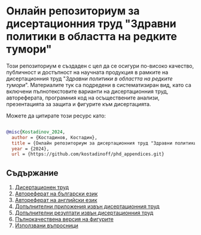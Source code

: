 # Онлайн репозиториум за дисертационния труд "Здравни политики в областта на редките тумори" 

Този репозиториум е създаден с цел да се осигури по-високо качество, публичност и достъпност на научната продукция в рамките на дисертационния труд "*Здравни политики в областта на редките тумори*". Материалите тук са подредени в систематизиран вид, като са включени пълнотекстовите варианти на дисертационния труд, автореферата, програмния код на осъществените анализи, презентацията за защита и фигурите към дисертацията.

Можете да цитирате този ресурс като:

```bibtex

@misc{Kostadinov_2024,
  author = {Костадинов, Костадин},
  title = {Онлайн репозиториум за дисертационния труд "Здравни политики в областта на редките тумори"},
  year = {2024},
  url = {https://github.com/kostadinoff/phd_appendices.git} 
```

## Съдържание

1. [Дисертационен труд](https://drive.google.com/file/d/10n8k_i5KmW14yCwY3ASq1iikOv7Ijfqa/view?usp=drive_link)
2. [Автореферат на български език](https://drive.google.com/file/d/119F4pDDrgKCBP2pHUZJVq7wGU4p0Ioxh/view?usp=drive_link)
3. [Автореферат на английски език](https://drive.google.com/file/d/11IBB3blt-JpjmbF9h3shapAYzChG_xom/view?usp=drive_link)
4. [Допълнителни приложения извън дисертационния труд](./Appendices)
5. [Допълнителни резултати извън дисертационния труд](./Results)
6. [Пълнокачествена версия на фигурите](./Figures)
7. [Използвани въпросници](./Questionnaires)
